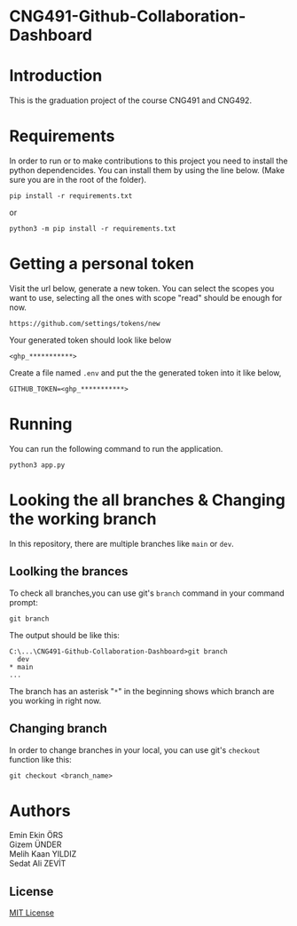 # CNG491-Github-Collaboration-Dashboard

# Introduction

This is the graduation project of the course CNG491 and CNG492. 


# Requirements

In order to run or to make contributions to this project you need to install the python dependencides. You can install them by using the line below. (Make sure you are in the root of the folder).

```
pip install -r requirements.txt
```

or

```
python3 -m pip install -r requirements.txt
```


# Getting a personal token

Visit the url below, generate a new token. You can select the scopes you want to use, selecting all the ones with scope "read" should be enough for now.
```
https://github.com/settings/tokens/new
```

Your generated token should look like below
```
<ghp_***********>
```


Create a file named `.env` and put the the generated token into it like below,

```
GITHUB_TOKEN=<ghp_***********>
```

# Running

You can run the following command to run the application.
```
python3 app.py
```

# Looking the all branches & Changing the working branch 
In this repository, there are multiple branches like `main` or `dev`. 
## Loolking the brances

To check all branches,you can use git's `branch` command in your command prompt:

```
git branch
```


The output should be like this:

```
C:\...\CNG491-Github-Collaboration-Dashboard>git branch
  dev
* main
...
```
The branch has an asterisk "`*`" in the beginning shows which branch are you working in right now. 

## Changing branch

In order to change branches in your local, you can use git's `checkout` function like this:

```
git checkout <branch_name>
```




# Authors  

Emin Ekin ÖRS  
Gizem ÜNDER  
Melih Kaan YILDIZ  
Sedat Ali ZEVİT 

## License
[MIT License](https://choosealicense.com/licenses/mit/)
